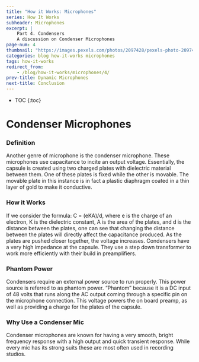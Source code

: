 ```yaml
---
title: "How it Works: Microphones"
series: How It Works
subheader: Microphones
excerpt: | 
    Part 4. Condensers
    A discussion on Condenser Microphones
page-num: 4
thumbnail: "https://images.pexels.com/photos/2097428/pexels-photo-2097428.jpeg"
categories: blog how-it-works microphones
tags: how-it-works
redirect_from: 
    - /blog/how-it-works/microphones/4/
prev-title: Dynamic Microphones
next-title: Conclusion
---
```

* TOC
{:toc}

# Condenser Microphones

### Definition
Another genre of microphone is the condenser microphone. These microphones use capacitance to incite an output voltage. Essentially, the capsule is created using two charged plates with dielectric material between them. One of these plates is fixed while the other is movable. The movable plate in this instance is in fact a plastic diaphragm coated in a thin layer of gold to make it conductive. 

### How it Works
If we consider the formula: C = (eKA)/d, where e is the charge of an electron, K is the dielectric constant, A is the area of the plates, and d is the distance between the plates, one can see that changing the distance between the plates will directly affect the capacitance produced. As the plates are pushed closer together, the voltage increases. Condensers have a very high impedance at the capsule. They use a step down transformer to work more efficiently with their build in preamplifiers. 

### Phantom Power
Condensers require an external power source to run properly. This power source is referred to as phantom power. “Phantom” because it is a DC input of 48 volts that runs along the AC output coming through a specific pin on the microphone connection. This voltage powers the on board preamp, as well as providing a charge for the plates of the capsule. 

### Why Use a Condenser Mic
Condenser microphones are known for having a very smooth, bright frequency response with a high output and quick transient response. While every mic has its strong suits these are most often used in recording studios.

    